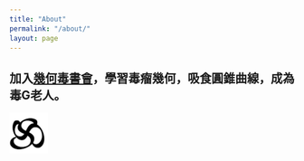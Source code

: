 ```yaml
---
title: "About"
permalink: "/about/"
layout: page
---
```


## 加入[幾何毒書會]，學習毒瘤幾何，吸食圓錐曲線，成為毒G老人。
[幾何毒書會]:https://www.facebook.com/groups/422193575027491/

![image](/STensor.png)
